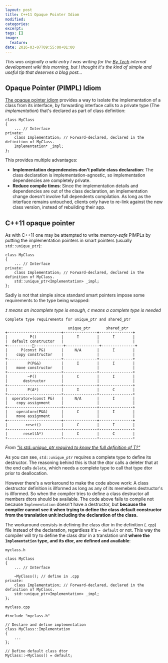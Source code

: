 ```yaml
---
layout: post
title: C++11 Opaque Pointer Idiom
modified:
categories: 
excerpt:
tags: []
image:
  feature:
date: 2016-03-07T09:55:00+01:00
---
```


*This was originally a wiki entry I was writing for the [By Tech](http://www.by.com.es/) internal development wiki this morning, but I thought it's the kind of simple and useful tip that deserves a blog post...*

## Opaque Pointer (PIMPL) Idiom

[The opaque pointer idiom](https://en.wikipedia.org/wiki/Opaque_pointer) provides a way to isolate the implementation of a class from its interface, by forwarding interface calls to a private type (The *implementation*) that's declared as part of class definition:

    class MyClass
    {
        ... // Interface
    private:
        class Implementation; // Forward-declared, declared in the definition of MyClass.
        Implementation* _impl;
    };

This provides multiple advantages:

 - **Implementation dependencies don't pollute class declaration**: The class declaration is implementation-agnostic, so implementation dependencies are completely private.
 - **Reduce compile times**: Since the implementation details and dependencies are out of the class declaration, an implementation change doesn't involve full dependents compilation. As long as the interface remains untouched, clients only have to re-link against the new class version, instead of rebuilding their app.

## C++11 opaque pointer

As with C++11 one may be attempted to write *memory-safe* PIMPLs by putting the implementation pointers in smart pointers (usually `std::unique_ptr`):

    class MyClass
    {
        ... // Interface
    private:
        class Implementation; // Forward-declared, declared in the definition of MyClass.
        std::unique_ptr<Implementation> _impl;
    };

Sadly is not that simple since standard smart pointers impose some requirements to the type being wrapped:

*`I` means an incomplete type is enough, `C` means a complete type is needed*

    Complete type requirements for unique_ptr and shared_ptr
    
                                unique_ptr       shared_ptr
    +------------------------+---------------+---------------+
    |          P()           |      I        |      I        |
    |  default constructor   |               |               |
    +------------------------+---------------+---------------+
    |      P(const P&)       |     N/A       |      I        |
    |    copy constructor    |               |               |
    +------------------------+---------------+---------------+
    |         P(P&&)         |      I        |      I        |
    |    move constructor    |               |               |
    +------------------------+---------------+---------------+
    |         ~P()           |      C        |      I        |
    |       destructor       |               |               |
    +------------------------+---------------+---------------+
    |         P(A*)          |      I        |      C        |
    +------------------------+---------------+---------------+
    |  operator=(const P&)   |     N/A       |      I        |
    |    copy assignment     |               |               |
    +------------------------+---------------+---------------+
    |    operator=(P&&)      |      C        |      I        |
    |    move assignment     |               |               |
    +------------------------+---------------+---------------+
    |        reset()         |      C        |      I        |
    +------------------------+---------------+---------------+
    |       reset(A*)        |      C        |      C        |
    +------------------------+---------------+---------------+
    
*From ["Is std::unique_ptr<T> required to know the full definition of T?"](http://stackoverflow.com/questions/6012157/is-stdunique-ptrt-required-to-know-the-full-definition-of-t)*
    
As you can see, `std::unique_ptr` requires a complete type to define its destructor. The reasoning behind this is that the dtor calls a deleter that at the end calls `delete`, which needs a complete type to call that type dtor prior to deallocation.

However there's a workaround to make the code above work: A class destructor definition is illformed as long as any of its memebers destructor's is illformed. So when the compiler tries to define a class destructor all members dtors should be available. The code above fails to compile not because `Implementation` doesn't have a destructor, but **because the compiler cannot see it when trying to define the class default constructor from the translation unit including the declaration of the class.** 

The workaround consists in defining the class dtor in the definition (`.cpp`) file instead of the declaration, regardless it's `= default` or not. This way the compiler will try to define the class dtor in a translation unit **where the `Implementation` type, and its dtor, are defined and available**: 

`myclass.h`

    class MyClass
    {
        ... // Interface
        
        ~MyClass(); // define in .cpp
    private:
        class Implementation; // Forward-declared, declared in the definition of MyClass.
        std::unique_ptr<Implementation> _impl;
    };
    
`myclass.cpp`

    #include "myclass.h"
    
    // Declare and define implementation
    class MyClass::Implementation
    {
        ...
    };
    
    // Define default class dtor
    MyClass::~MyClass() = default;
